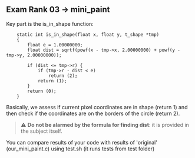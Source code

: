 ## Exam Rank 03 -> mini_paint

Key part is the is_in_shape function:

```
    static int is_in_shape(float x, float y, t_shape *tmp)
    {
        float e = 1.00000000;
        float dist = sqrtf(powf(x - tmp->x, 2.00000000) + powf(y - tmp->y, 2.00000000));
    
        if (dist <= tmp->r) {
            if (tmp->r - dist < e)
                return (2);
            return (1);
        }
        return (0);
    }
```
Basically, we assess if current pixel coordinates are in shape (return 1) and then check if the coordinates are on the borders of the circle (return 2).

> :warning: **Do not be alarmed by the formula for finding dist**: it is provided in the subject itself.
> 
You can compare results of your code with results of 'original' (our_mini_paint.c) using test.sh (it runs tests from test folder)